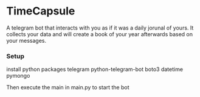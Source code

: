# TimeCapsule
A telegram bot that interacts with you as if it was a daily jorunal of yours. It collects your data and will create a book of your year afterwards based on your messages.


### Setup
install python packages 
telegram
python-telegram-bot
boto3
datetime
pymongo

Then execute the main in main.py to start the bot

